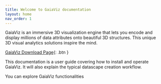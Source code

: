 ```yaml
---
title: Welcome to GaiaViz documentation
layout: home
nav_order: 1
---
```


GaiaViz is an immersive 3D visualization engine that lets you encode and display millions of data attributes onto beautiful 3D structures. This unique 3D visual analytics solutions inspire the mind.


[GaiaViz Download Page](https://gaiaviz.com/downloads){: .btn }


This documentation is a user guide covering how to install and operate GaiaViz. It will also explain the typical datascape creation workflow.

You can explore GaiaViz functionalities 
